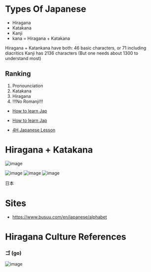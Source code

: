 # Types Of Japanese
- Hiragana 
- Katakana
- Kanji
- kana = Hiragana + Katakana

Hiragana + Katankana have both: 46 basic characters, or 71 including diacritics
Kanji has 2136 characters (But one needs about 1300 to understand most)

## Ranking 
1. Pronounciation
2. Katakana
3. Hiragana
4. !!!No Romanji!!!

- [How to learn Jap](https://www.youtube.com/watch?v=bdK4xBJpox0)
- [How to learn Jap](https://www.youtube.com/watch?v=7b0EE3mTn3g)

- [4H Japanese Lesson](https://www.youtube.com/watch?v=8YV8KmfBbBM)

# Hiragana + Katakana

![image](https://user-images.githubusercontent.com/85735034/189753372-8caab3d5-fd05-4739-9edb-f037f6569456.png)

![image](https://user-images.githubusercontent.com/85735034/189753434-deb5c708-208d-494f-bd3d-4f3b73d6f467.png)
![image](https://user-images.githubusercontent.com/85735034/189753458-14d9158a-22fb-4e0a-a0fd-432944113cab.png)
![image](https://user-images.githubusercontent.com/85735034/189753491-e6a8c5b8-e218-4f92-a18f-b9875d9f8459.png)


日本


# Sites
- https://www.busuu.com/en/japanese/alphabet


# Hiragana Culture References

### ゴ (go)
![image](https://user-images.githubusercontent.com/85735034/189944222-cc0ace27-ac0f-4181-9f1d-947a914fd0a2.png)

